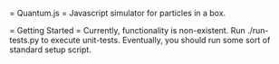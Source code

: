 = Quantum.js =
Javascript simulator for particles in a box.

= Getting Started =
Currently, functionality is non-existent. Run ./run-tests.py to execute
unit-tests. Eventually, you should run some sort of standard setup script.
